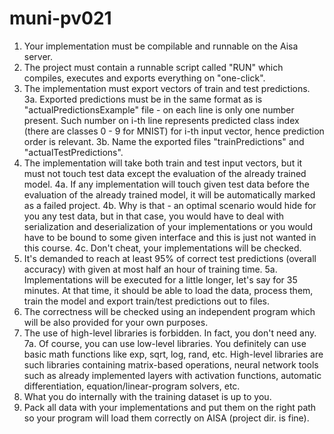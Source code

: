 # muni-pv021

1. Your implementation must be compilable and runnable on the Aisa server.
2. The project must contain a runnable script called "RUN" which compiles,
executes and exports everything on "one-click".
3. The implementation must export vectors of train and test predictions.
3a. Exported predictions must be in the same format as is
"actualPredictionsExample" file - on each line is only one number present.
Such number on i-th line represents predicted class index (there are classes
0 - 9 for MNIST) for i-th input vector, hence prediction order is relevant.
3b. Name the exported files "trainPredictions" and "actualTestPredictions".
4. The implementation will take both train and test input vectors, but it must
not touch test data except the evaluation of the already trained model.
4a. If any implementation will touch given test data before the evaluation
of the already trained model, it will be automatically marked as a failed
project.
4b. Why is that - an optimal scenario would hide for you any test data, but
in that case, you would have to deal with serialization and deserialization of
your implementations or you would have to be bound to some given interface and
this is just not wanted in this course.
4c. Don't cheat, your implementations will be checked.
5. It's demanded to reach at least 95% of correct test predictions
(overall accuracy) with given at most half an hour of training time.
5a. Implementations will be executed for a little longer, let's say for 35
minutes. At that time, it should be able to load the data, process them,
train the model and export train/test predictions out to files.
6. The correctness will be checked using an independent program which will be
also
provided for your own purposes.
7. The use of high-level libraries is forbidden. In fact, you don't need any.
7a. Of course, you can use low-level libraries. You definitely can use basic
math functions like exp, sqrt, log, rand, etc. High-level libraries are such
libraries containing matrix-based operations, neural network tools such as
already implemented layers with activation functions, automatic differentiation,
equation/linear-program solvers, etc.
8. What you do internally with the training dataset is up to you.
9. Pack all data with your implementations and put them on the right path so
your program will load them correctly on AISA (project dir. is fine).